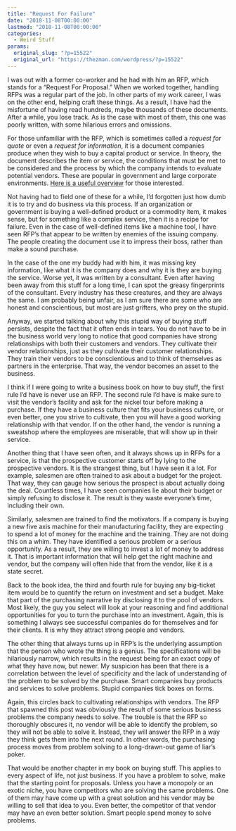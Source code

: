 ```yaml
---
title: "Request For Failure"
date: "2018-11-08T00:00:00"
lastmod: "2018-11-08T00:00:00"
categories:
  - Weird Stuff
params:
  original_slug: "?p=15522"
  original_url: "https://thezman.com/wordpress/?p=15522"
---
```


I was out with a former co-worker and he had with him an RFP, which
stands for a “Request For Proposal.” When we worked together, handling
RFPs was a regular part of the job. In other parts of my work career, I
was on the other end, helping craft these things. As a result, I have
had the misfortune of having read hundreds, maybe thousands of these
documents. After a while, you lose track. As is the case with most of
them, this one was poorly written, with some hilarious errors and
omissions.

For those unfamiliar with the RFP, which is sometimes called a *request
for quote* or even a *request for information*, it is a document
companies produce when they wish to buy a capital product or service. In
theory, the document describes the item or service, the conditions that
must be met to be considered and the process by which the company
intends to evaluate potential vendors. These are popular in government
and large corporate environments. [Here is a useful
overview](https://tenderspage.com/everything-need-know-rfp-process/) for
those interested.

Not having had to field one of these for a while, I’d forgotten just how
dumb it is to try and do business via this process. If an organization
or government is buying a well-defined product or a commodity item, it
makes sense, but for something like a complex service, then it is a
recipe for failure. Even in the case of well-defined items like a
machine tool, I have seen RFP’s that appear to be written by enemies of
the issuing company. The people creating the document use it to impress
their boss, rather than make a sound purchase.

In the case of the one my buddy had with him, it was missing key
information, like what it is the company does and why it is they are
buying the service. Worse yet, it was written by a consultant. Even
after having been away from this stuff for a long time, I can spot the
greasy fingerprints of the consultant. Every industry has these
creatures, and they are always the same. I am probably being unfair, as
I am sure there are some who are honest and conscientious, but most are
just grifters, who prey on the stupid.

Anyway, we started talking about why this stupid way of buying stuff
persists, despite the fact that it often ends in tears. You do not have
to be in the business world very long to notice that good companies have
strong relationships with both their customers and vendors. They
cultivate their vendor relationships, just as they cultivate their
customer relationships. They train their vendors to be conscientious and
to think of themselves as partners in the enterprise. That way, the
vendor becomes an asset to the business.

I think if I were going to write a business book on how to buy stuff,
the first rule I’d have is never use an RFP. The second rule I’d have is
make sure to visit the vendor’s facility and ask for the nickel tour
before making a purchase. If they have a business culture that fits your
business culture, or even better, one you strive to cultivate, then you
will have a good working relationship with that vendor. If on the other
hand, the vendor is running a sweatshop where the employees are
miserable, that will show up in their service.

Another thing that I have seen often, and it always shows up in RFPs for
a service, is that the prospective customer starts off by lying to the
prospective vendors. It is the strangest thing, but I have seen it a
lot. For example, salesmen are often trained to ask about a budget for
the project. That way, they can gauge how serious the prospect is about
actually doing the deal. Countless times, I have seen companies lie
about their budget or simply refusing to disclose it. The result is they
waste everyone’s time, including their own.

Similarly, salesmen are trained to find the motivators. If a company is
buying a new five axis machine for their manufacturing facility, they
are expecting to spend a lot of money for the machine and the training.
They are not doing this on a whim. They have identified a serious
problem or a serious opportunity. As a result, they are willing to
invest a lot of money to address it. That is important information that
will help get the right machine and vendor, but the company will often
hide that from the vendor, like it is a state secret.

Back to the book idea, the third and fourth rule for buying any
big-ticket item would be to quantify the return on investment and set a
budget. Make that part of the purchasing narrative by disclosing it to
the pool of vendors. Most likely, the guy you select will look at your
reasoning and find additional opportunities for you to turn the purchase
into an investment. Again, this is something I always see successful
companies do for themselves and for their clients. It is why they
attract strong people and vendors.

The other thing that always turns up in RFP’s is the underlying
assumption that the person who wrote the thing is a genius. The
specifications will be hilariously narrow, which results in the request
being for an exact copy of what they have now, but newer. My suspicion
has been that there is a correlation between the level of specificity
and the lack of understanding of the problem to be solved by the
purchase. Smart companies buy products and services to solve problems.
Stupid companies tick boxes on forms.

Again, this circles back to cultivating relationships with vendors. The
RFP that spawned this post was obviously the result of some serious
business problems the company needs to solve. The trouble is that the
RFP so thoroughly obscures it, no vendor will be able to identify the
problem, so they will not be able to solve it. Instead, they will answer
the RFP in a way they think gets them into the next round. In other
words, the purchasing process moves from problem solving to a
long-drawn-out game of liar’s poker.

That would be another chapter in my book on buying stuff. This applies
to every aspect of life, not just business. If you have a problem to
solve, make that the starting point for proposals. Unless you have a
monopoly or an exotic niche, you have competitors who are solving the
same problems. One of them may have come up with a great solution and
his vendor may be willing to sell that idea to you. Even better, the
competitor of that vendor may have an even better solution. Smart people
spend money to solve problems.

 
